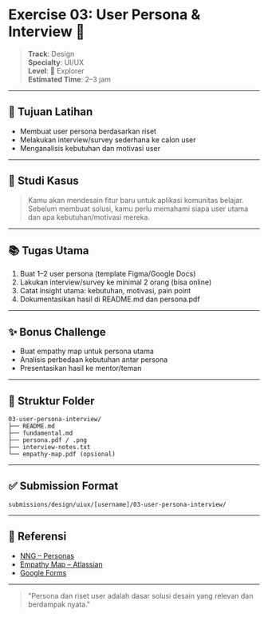 # Exercise 03: User Persona & Interview 👤

> **Track**: Design  
> **Specialty**: UI/UX  
> **Level**: 🧭 Explorer  
> **Estimated Time**: 2–3 jam

---

## 🎯 Tujuan Latihan

- Membuat user persona berdasarkan riset
- Melakukan interview/survey sederhana ke calon user
- Menganalisis kebutuhan dan motivasi user

---

## 📖 Studi Kasus

> Kamu akan mendesain fitur baru untuk aplikasi komunitas belajar. Sebelum membuat solusi, kamu perlu memahami siapa user utama dan apa kebutuhan/motivasi mereka.

---

## 📚 Tugas Utama

1. Buat 1–2 user persona (template Figma/Google Docs)
2. Lakukan interview/survey ke minimal 2 orang (bisa online)
3. Catat insight utama: kebutuhan, motivasi, pain point
4. Dokumentasikan hasil di README.md dan persona.pdf

---

## ✨ Bonus Challenge

- Buat empathy map untuk persona utama
- Analisis perbedaan kebutuhan antar persona
- Presentasikan hasil ke mentor/teman

---

## 📁 Struktur Folder

```
03-user-persona-interview/
├── README.md
├── fundamental.md
├── persona.pdf / .png
├── interview-notes.txt
└── empathy-map.pdf (opsional)
```

---

## ✅ Submission Format

```
submissions/design/uiux/[username]/03-user-persona-interview/
```

---

## 🔗 Referensi
- [NNG – Personas](https://www.nngroup.com/articles/persona/)
- [Empathy Map – Atlassian](https://www.atlassian.com/team-playbook/plays/empathy-map)
- [Google Forms](https://forms.google.com/)

---

> "Persona dan riset user adalah dasar solusi desain yang relevan dan berdampak nyata." 